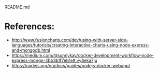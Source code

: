 README.md

# References:
- http://www.fusioncharts.com/dev/using-with-server-side-languages/tutorials/creating-interactive-charts-using-node-express-and-mongodb.html
- https://medium.com/@sunnykay/docker-development-workflow-node-express-mongo-4bb3b1f7eb1e#.vy6eka7ju
- https://nodejs.org/en/docs/guides/nodejs-docker-webapp/